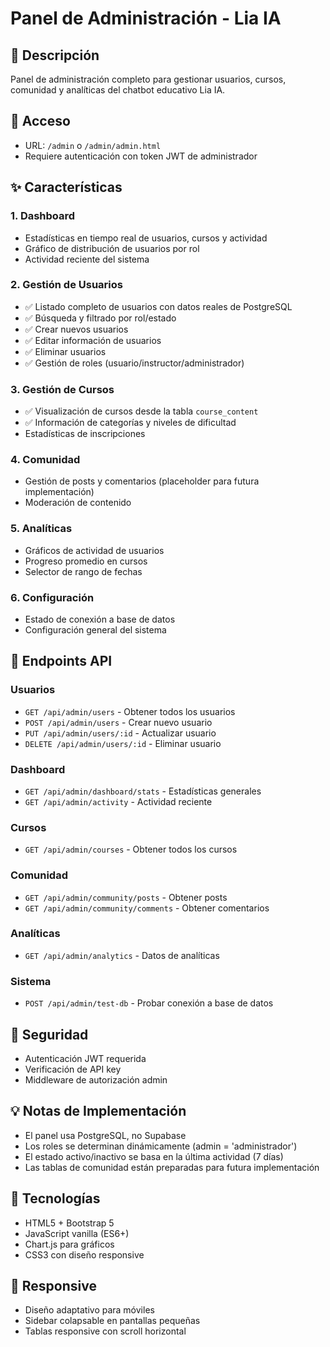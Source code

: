 # Panel de Administración - Lia IA

## 🎯 Descripción
Panel de administración completo para gestionar usuarios, cursos, comunidad y analíticas del chatbot educativo Lia IA.

## 🚀 Acceso
- URL: `/admin` o `/admin/admin.html`
- Requiere autenticación con token JWT de administrador

## ✨ Características

### 1. Dashboard
- Estadísticas en tiempo real de usuarios, cursos y actividad
- Gráfico de distribución de usuarios por rol
- Actividad reciente del sistema

### 2. Gestión de Usuarios
- ✅ Listado completo de usuarios con datos reales de PostgreSQL
- ✅ Búsqueda y filtrado por rol/estado
- ✅ Crear nuevos usuarios
- ✅ Editar información de usuarios
- ✅ Eliminar usuarios
- ✅ Gestión de roles (usuario/instructor/administrador)

### 3. Gestión de Cursos
- ✅ Visualización de cursos desde la tabla `course_content`
- ✅ Información de categorías y niveles de dificultad
- Estadísticas de inscripciones

### 4. Comunidad
- Gestión de posts y comentarios (placeholder para futura implementación)
- Moderación de contenido

### 5. Analíticas
- Gráficos de actividad de usuarios
- Progreso promedio en cursos
- Selector de rango de fechas

### 6. Configuración
- Estado de conexión a base de datos
- Configuración general del sistema

## 🔧 Endpoints API

### Usuarios
- `GET /api/admin/users` - Obtener todos los usuarios
- `POST /api/admin/users` - Crear nuevo usuario
- `PUT /api/admin/users/:id` - Actualizar usuario
- `DELETE /api/admin/users/:id` - Eliminar usuario

### Dashboard
- `GET /api/admin/dashboard/stats` - Estadísticas generales
- `GET /api/admin/activity` - Actividad reciente

### Cursos
- `GET /api/admin/courses` - Obtener todos los cursos

### Comunidad
- `GET /api/admin/community/posts` - Obtener posts
- `GET /api/admin/community/comments` - Obtener comentarios

### Analíticas
- `GET /api/admin/analytics` - Datos de analíticas

### Sistema
- `POST /api/admin/test-db` - Probar conexión a base de datos

## 🔐 Seguridad
- Autenticación JWT requerida
- Verificación de API key
- Middleware de autorización admin

## 💡 Notas de Implementación
- El panel usa PostgreSQL, no Supabase
- Los roles se determinan dinámicamente (admin = 'administrador')
- El estado activo/inactivo se basa en la última actividad (7 días)
- Las tablas de comunidad están preparadas para futura implementación

## 🎨 Tecnologías
- HTML5 + Bootstrap 5
- JavaScript vanilla (ES6+)
- Chart.js para gráficos
- CSS3 con diseño responsive

## 📱 Responsive
- Diseño adaptativo para móviles
- Sidebar colapsable en pantallas pequeñas
- Tablas responsive con scroll horizontal